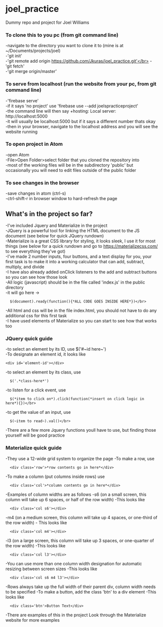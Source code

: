 # joel_practice
Dummy repo and project for Joel Williams
### To clone this to you pc (from git command line)
-navigate to the directory you want to clone it to (mine is at ~/Documents/projects/joel)</br>
-'git init'</br>
-'git remote add origin https://github.com/Jkuras/joel_practice.git'</br>
-'git fetch'</br>
-'git merge origin/master'</br>

### To serve from localhost (run the website from your pc, from git command line)
-'firebase serve'</br>
-if it says 'no project' use 'firebase use --add joelspracticeproject'</br>
-the command line will then say +hosting: Local server: http://localhost:5000</br>
  -it will usually be localhost:5000 but if it says  a different number thats okay</br>
-then in your browser, navigate to the localhost address and you will see the website running</br>

### To open project in Atom
-open Atom</br>
-File>Open Folder>select folder that you cloned the repository into</br>
  -most of the working files will be in the subdirectory 'public' but occasionally you will need to edit files outside of the public folder</br>

### To see changes in the browser
-save changes in atom (ctrl-s)</br>
-ctrl-shift-r in browser window to hard-refresh the page</br>

## What's in the project so far?
-I've included Jquery and Materialize in the project</br>
-JQuery is a powerful tool for linking the HTML document to the JS document (see below for quick JQuery rundown)</br>
-Materialize is a great CSS library for styling, it looks sleek, I use it for most things (see below for a quick rundown and go to https://materializecss.com/ to see everything they've got)</br>
-I've made 2 number inputs, four buttons, and a text display for you, your first task is to make it into a working calculator that can add, subtract, multiply, and divide</br>
  -I have also already added onClick listeners to the add and subtract buttons so you can see how those look</br>
-All logic (javascript) should be in the file called 'index.js' in the public directory</br>
  -it will go here ->
  ```
    $(document).ready(function(){*ALL CODE GOES INSIDE HERE*})</br>
  ```
-All html and css will be in the file index.html, you should not have to do any additional css for this first task</br>
  -I have used elements of Materialize so you can start to see how that works too</br>

### JQuery quick guide
-to select an element by its ID, use $('#~id here~')</br>
  -To designate an element id, it looks like
  ```
  <div id='element-id'></div>
  ```
-to select an element by its class, use
```
  $('.*class-here*')
```
-to listen for a click event, use
```
  $(*item to click on*).click(function(*insert on click logic in here*){})</br>
```
-to get the value of an input, use
```
  $(~item to read~).val()</br>
```
-There are a few more Jquery functions youll have to use, but finding those yourself will be good practice

### Materialize quick guide
-They use a 12-wide grid system to organize the page
-To make a row, use
```
  <div class='row'>*row contents go in here*</div>
```
-To make a column (put columns inside rows) use
```
  <div class='col'>*column contents go in here*</div>
```
-Examples of column widths are as follows
  -s6 (on a small screen, this column will take up 6 spaces, or half of the row width)
    -This looks like
  ```
    <div class='col s6'></div>
  ```
  -m4 (on a medium screen, this column will take up 4 spaces, or one-third of the row width)
    - This looks like
  ```
    <div class='col m4'></div>
  ```
  -l3 (on a large screen, this column will take up 3 spaces, or one-quarter of the row width)
    -This looks like
  ```
    <div class='col l3'></div>
  ```
-You can use more than one column width designation for automatic resizing between screen sizes
  -This looks like
  ```
    <div class='col s6 m4 l3'></div>
  ```
-Rows always take up the full width of their parent div, column width needs to be specified
-To make a button, add the class 'btn' to a div element
  -This looks like
  ```
    <div class='btn'>Button Text</div>
  ```
  -There are examples of this in the project
Look through the Materialize website for more examples
